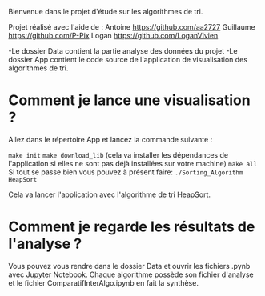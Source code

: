 Bienvenue dans le projet d'étude sur les algorithmes de tri.

Projet réalisé avec l'aide de :
Antoine https://github.com/aa2727
Guillaume https://github.com/P-Pix
Logan https://github.com/LoganVivien

-Le dossier Data contient la partie analyse des données du projet
-Le dossier App contient le code source de l'application de visualisation des algorithmes de tri.

# Comment je lance une visualisation ?

Allez dans le répertoire App et lancez la commande suivante :

`make init`
`make download_lib`  (cela va installer les dépendances de l'application si elles ne sont pas déjà installées sur votre machine)
`make all`
Si tout se passe bien vous pouvez à présent faire: 
`./Sorting_Algorithm HeapSort`

Cela va lancer l'application avec l'algorithme de tri HeapSort.

# Comment je regarde les résultats de l'analyse ?

Vous pouvez vous rendre dans le dossier Data et ouvrir les fichiers .pynb avec Jupyter Notebook.
Chaque algorithme possède son fichier d'analyse et le fichier ComparatifInterAlgo.ipynb en fait la synthèse.

